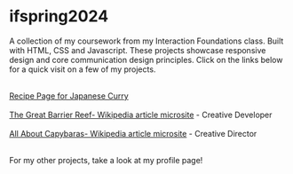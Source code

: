 # ifspring2024

A collection of my coursework from my Interaction Foundations class. Built with HTML, CSS and Javascript.  These projects showcase responsive design and core communication design principles. Click on the links below for a quick visit on a few of my projects. <br>  <br>

[Recipe Page for Japanese Curry](https://victoriacheungwustl.github.io/ifspring2024/recipe/complete/index.html)  <br>  <br>
[The Great Barrier Reef- Wikipedia article microsite](https://victoriacheungwustl.github.io/ifspring2024/microsite/final/index.html) - Creative Developer <br>  <br>
[All About Capybaras- Wikipedia article microsite](https://freyaqin.github.io/ifspring2024/microsite/final/index.html) - Creative Director <br>  <br>

For my other projects, take a look at my profile page!
